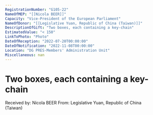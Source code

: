 ```yaml
---
RegistrationNumber: "G105-22"
NameOfMEP: "[[Nicola BEER]]"
Capacity: "Vice-President of the European Parliament"
NameOfDonor: "[[Legislative Yuan, Republic of China (Taiwan)]]"
DescriptionOfGift: "Two boxes, each containing a key-chain"
EstimatedValue: "< 150"
LinkToPhoto: "Photo"
DateOfReception: "2022-07-20T00:00:00"
DateOfNotification: "2022-11-08T00:00:00"
Location: "DG PRES-Members' Administration Unit"
Miscellaneous: nan
---
```


# Two boxes, each containing a key-chain

Received by: Nicola BEER
From: Legislative Yuan, Republic of China (Taiwan)
